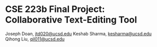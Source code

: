 # CSE 223b Final Project: Collaborative Text-Editing Tool
Joseph Doan, jtd020@ucsd.edu
Keshab Sharma, kesharma@ucsd.edu
Qihong Liu, qil011@ucsd.edu

